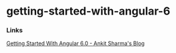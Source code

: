 # getting-started-with-angular-6

### Links

[Getting Started With Angular 6.0 - Ankit Sharma's Blog](http://ankitsharmablogs.com/getting-started-with-angular-6-0/)
